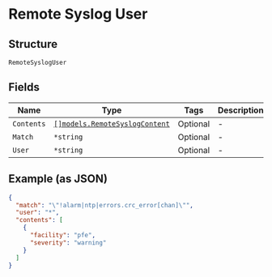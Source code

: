 
# Remote Syslog User

## Structure

`RemoteSyslogUser`

## Fields

| Name | Type | Tags | Description |
|  --- | --- | --- | --- |
| `Contents` | [`[]models.RemoteSyslogContent`](../../doc/models/remote-syslog-content.md) | Optional | - |
| `Match` | `*string` | Optional | - |
| `User` | `*string` | Optional | - |

## Example (as JSON)

```json
{
  "match": "\"!alarm|ntp|errors.crc_error[chan]\"",
  "user": "*",
  "contents": [
    {
      "facility": "pfe",
      "severity": "warning"
    }
  ]
}
```

